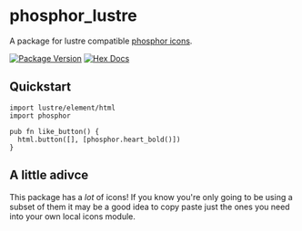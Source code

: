 # phosphor_lustre

A package for lustre compatible [phosphor icons](https://phosphoricons.com/).

[![Package Version](https://img.shields.io/hexpm/v/phosphor_lustre)](https://hex.pm/packages/phosphor_lustre)
[![Hex Docs](https://img.shields.io/badge/hex-docs-ffaff3)](https://hexdocs.pm/phosphor_lustre/)

## Quickstart

```gleam
import lustre/element/html
import phosphor

pub fn like_button() {
  html.button([], [phosphor.heart_bold()])
}
```

## A little adivce

This package has a _lot_ of icons! If you know you're only going to be using a subset of them it may be a good idea to copy paste just the ones you need into your own local icons module.
